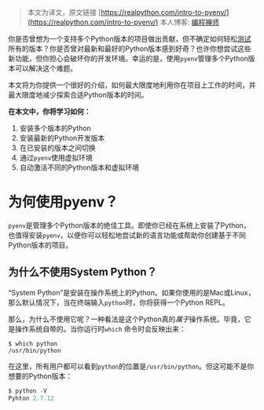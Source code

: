 > 本文为译文，原文链接 [https://realpython.com/intro-to-pyenv/](https://realpython.com/intro-to-pyenv/) 
> 本人博客: [编程禅师](http://blog.jiangyixin.top)

你是否曾想为一个支持多个Python版本的项目做出贡献，但不确定如何轻松[测试](https://realpython.com/python-testing/)所有的版本？你是否曾对最新和最好的Python版本感到好奇？也许你想尝试这些新功能，但你担心会破坏你的开发环境。幸运的是，使用`pyenv`管理多个Python版本可以解决这个难题。

本文将为你提供一个很好的介绍，如何最大限度地利用你在项目上工作的时间，并最大限度地减少探索合适Python版本的时间。

**在本文中，你将学习如何：**

1. 安装多个版本的Python
2. 安装最新的Python开发版本
3. 在已安装的版本之间切换
4. 通过`pyenv`使用虚拟环境 
5. 自动激活不同的Python版本和虚拟环境

# 为何使用pyenv？

`pyenv`是管理多个Python版本的绝佳工具。即使你已经在系统上安装了Python，也值得安装`pyenv`，以便你可以轻松地尝试新的语言功能或帮助你创建基于不同Python版本的项目。

## 为什么不使用System Python？

“System Python”是安装在操作系统上的Python。如果你使用的是Mac或Linux，那么默认情况下，当在终端输入`python`时，你将获得一个Python REPL。

那么，为什么不使用它呢？一种看法是这个Python真的*属于*操作系统。毕竟，它是操作系统自带的。当你运行时`which` 命令时会反映出来：

```shell
$ which python
/usr/bin/python
```

在这里，所有用户都可以看到`python`的位置是`/usr/bin/python`。但这可能不是你想要的Python版本：

```python
$ python -V
Pyhton 2.7.12
```

